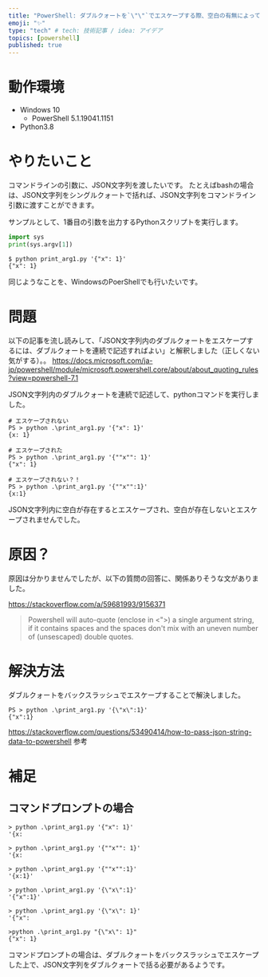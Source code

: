 ```yaml
---
title: "PowerShell: ダブルクォートを`\"\"`でエスケープする際、空白の有無によってエスケープの結果が変わる"
emoji: "✨"
type: "tech" # tech: 技術記事 / idea: アイデア
topics: [powershell]
published: true
---
```



# 動作環境
* Windows 10
    * PowerShell 5.1.19041.1151
* Python3.8


# やりたいこと

コマンドラインの引数に、JSON文字列を渡したいです。
たとえばbashの場合は、JSON文字列をシングルクォートで括れば、JSON文字列をコマンドライン引数に渡すことができます。

サンプルとして、1番目の引数を出力するPythonスクリプトを実行します。

```python:print_arg1.py
import sys
print(sys.argv[1])
```

```
$ python print_arg1.py '{"x": 1}'
{"x": 1}
```

同じようなことを、WindowsのPoerShellでも行いたいです。

# 問題
以下の記事を流し読みして、「JSON文字列内のダブルクォートをエスケープするには、ダブルクォートを連続で記述すればよい」と解釈しました（正しくない気がする）。。
https://docs.microsoft.com/ja-jp/powershell/module/microsoft.powershell.core/about/about_quoting_rules?view=powershell-7.1

JSON文字列内のダブルクォートを連続で記述して、pythonコマンドを実行しました。

```
# エスケープされない
PS > python .\print_arg1.py '{"x": 1}'
{x: 1}

# エスケープされた
PS > python .\print_arg1.py '{""x"": 1}'
{"x": 1}

# エスケープされない？！
PS > python .\print_arg1.py '{""x"":1}'
{x:1}
```

JSON文字列内に空白が存在するとエスケープされ、空白が存在しないとエスケープされませんでした。

# 原因？
原因は分かりませんでしたが、以下の質問の回答に、関係ありそうな文がありました。

https://stackoverflow.com/a/59681993/9156371


>Powershell will auto-quote (enclose in <">) a single argument string, if it contains spaces and the spaces don't mix with an uneven number of (unsescaped) double quotes.

# 解決方法
ダブルクォートをバックスラッシュでエスケープすることで解決しました。

```
PS > python .\print_arg1.py '{\"x\":1}'
{"x":1}
```

https://stackoverflow.com/questions/53490414/how-to-pass-json-string-data-to-powershell 参考


# 補足

## コマンドプロンプトの場合

```
> python .\print_arg1.py '{"x": 1}'
'{x:

> python .\print_arg1.py '{""x"": 1}'
'{x:

> python .\print_arg1.py '{""x"":1}'
'{x:1}'

> python .\print_arg1.py '{\"x\":1}'
'{"x":1}'

> python .\print_arg1.py '{\"x\": 1}'
'{"x":

>python .\print_arg1.py "{\"x\": 1}"
{"x": 1}
```

コマンドプロンプトの場合は、ダブルクォートをバックスラッシュでエスケープした上で、JSON文字列をダブルクォートで括る必要があるようです。










